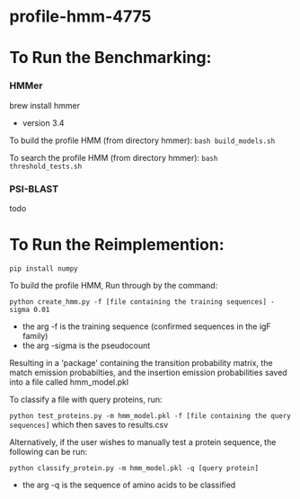 # profile-hmm-4775


# To Run the Benchmarking:
### HMMer
brew install hmmer
- version 3.4

To build the profile HMM (from directory hmmer):
  `bash build_models.sh`

To search the profile HMM (from directory hmmer):
  `bash threshold_tests.sh`
### PSI-BLAST 
  todo
  
# To Run the Reimplemention:
`pip install numpy`

To build the profile HMM,
Run through by the command:

  `python create_hmm.py -f [file containing the training sequences] -sigma 0.01`
- the arg -f is the training sequence (confirmed sequences in the igF family)
- the arg -sigma is the pseudocount

Resulting in a 'package' containing the transition probability matrix, the match emission probabilties, 
and the insertion emission probabilities saved into a file called hmm_model.pkl

To classify a file with query proteins, run:

  `python test_proteins.py -m hmm_model.pkl -f [file containing the query sequences]`
which then saves to results.csv

Alternatively, if the user wishes to manually test a protein sequence, the following can be run:

  `python classify_protein.py -m hmm_model.pkl -q [query protein]`
- the arg -q is the sequence of amino acids to be classified
